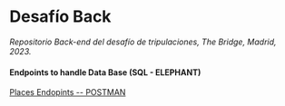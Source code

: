 # Desafío Back
*Repositorio Back-end del desafío de tripulaciones, The Bridge, Madrid, 2023.*

#### **Endpoints to handle Data Base (SQL - ELEPHANT)**

[Places Endopints -- POSTMAN](https://documenter.getpostman.com/view/26092524/2s93kxcS2q)
